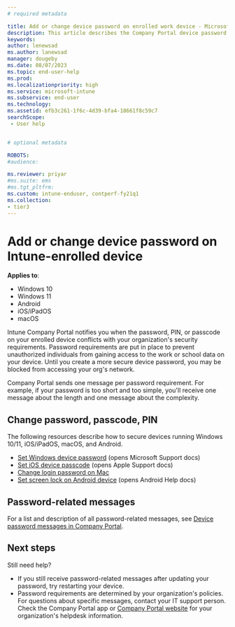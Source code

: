 ```yaml
---
# required metadata

title: Add or change device password on enrolled work device - Microsoft Intune | Microsoft Docs
description: This article describes the Company Portal device password requirement, with resources for Windows, Android, macOS, and iOS/iPadOS, and next steps.   
keywords:
author: lenewsad
ms.author: lanewsad
manager: dougeby
ms.date: 08/07/2023
ms.topic: end-user-help
ms.prod:
ms.localizationpriority: high
ms.service: microsoft-intune
ms.subservice: end-user
ms.technology:
ms.assetid: efb3c261-1f6c-4d39-bfa4-18661f8c59c7
searchScope:
 - User help


# optional metadata

ROBOTS:  
#audience:

ms.reviewer: priyar
#ms.suite: ems
#ms.tgt_pltfrm:
ms.custom: intune-enduser, contperf-fy21q1
ms.collection:
- tier3
---
```

 
# Add or change device password on Intune-enrolled device    

 **Applies to**:  
 * Windows 10  
 * Windows 11  
 * Android  
 * iOS/iPadOS  
 * macOS  

Intune Company Portal notifies you when the password, PIN, or passcode on your enrolled device conflicts with your organization's security requirements. Password requirements are put in place to prevent unauthorized individuals from gaining access to the work or school data on your device. Until you create a more secure device password, you may be blocked from accessing your org's network.  

Company Portal sends one message per password requirement. For example, if your password is too short and too simple, you'll receive one message about the length and one message about the complexity.    

## Change password, passcode, PIN  

The following resources describe how to secure devices running Windows 10/11, iOS/iPadOS, macOS, and Android.  

- [Set Windows device password](https://support.microsoft.com/windows/windows-sign-in-options-and-account-protection-7b34d4cf-794f-f6bd-ddcc-e73cdf1a6fbf) (opens Microsoft Support docs) 
- [Set iOS device passcode](https://support.apple.com/HT204060#:~:text=%20Set%20up%20a%20passcode%20%201%20On,to%20confirm%20it%20and%20activate%20it.%20More%20) (opens Apple Support docs)  
- [Change login password on Mac](https://support.apple.com/guide/mac-help/change-the-login-password-on-mac-mchlp1550/mac#:~:text=1%20On%20your%20Mac%2C%20choose%20Apple%20menu%20%3E,next%20to%20the%20New%20Password%20field.%20See%20More)  
- [Set screen lock on Android device](https://support.google.com/android/answer/9079129) (opens Android Help docs)  

## Password-related messages  
For a list and description of all password-related messages, see [Device password messages in Company Portal](intune-company-portal-password-message-reference.md).  

## Next steps
Still need help?  

* If you still receive password-related messages after updating your password, try restarting your device.  
* Password requirements are determined by your organization's policies. For questions about specific messages, contact your IT support person. Check the Company Portal app or [Company Portal website](https://go.microsoft.com/fwlink/?linkid=2010980) for your organization's helpdesk information.  
